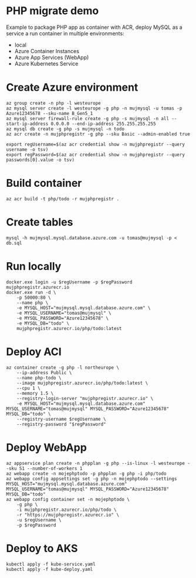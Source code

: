 # PHP migrate demo
Example to package PHP app as container with ACR, deploy MySQL as a service a run container in multiple environments:
* local
* Azure Container Instances
* Azure App Services (WebApp)
* Azure Kubernetes Service

# Create Azure environment
```
az group create -n php -l westeurope
az mysql server create -l westeurope -g php -n mujmysql -u tomas -p Azure12345678 --sku-name B_Gen5_1
az mysql server firewall-rule create -g php -s mujmysql -n all --start-ip-address 0.0.0.0 --end-ip-address 255.255.255.255
az mysql db create -g php -s mujmysql -n todo
az acr create -n mujphpregistr -g php --sku Basic --admin-enabled true

export regUsername=$(az acr credential show -n mujphpregistr --query username -o tsv)
export regPassword=$(az acr credential show -n mujphpregistr --query passwords[0].value -o tsv)
```

# Build container
```
az acr build -t php/todo -r mujphpregistr .
```

# Create tables
```
mysql -h mujmysql.mysql.database.azure.com -u tomas@mujmysql -p < db.sql
```

# Run locally
```
docker.exe login -u $regUsername -p $regPassword mujphpregistr.azurecr.io
docker.exe run -d \
    -p 50000:80 \
    --name php \
    -e MYSQL_HOST="mujmysql.mysql.database.azure.com" \
    -e MYSQL_USERNAME="tomas@mujmysql" \
    -e MYSQL_PASSWORD="Azure12345678" \
    -e MYSQL_DB="todo" \
    mujphpregistr.azurecr.io/php/todo:latest
```

# Deploy ACI
```
az container create -g php -l northeurope \
    --ip-address Public \
    --name php-todo \
    --image mujphpregistr.azurecr.io/php/todo:latest \
    --cpu 1 \
    --memory 1.5 \
    --registry-login-server "mujphpregistr.azurecr.io" \
    -e MYSQL_HOST="mujmysql.mysql.database.azure.com" MYSQL_USERNAME="tomas@mujmysql" MYSQL_PASSWORD="Azure12345678" MYSQL_DB="todo" \
    --registry-username $regUsername \
    --registry-password "$regPassword"  
```

# Deploy WebApp
```
az appservice plan create -n phpplan -g php --is-linux -l westeurope --sku S1 --number-of-workers 1
az webapp create -n mojephptodo -p phpplan -g php -i php/todo 
az webapp config appsettings set -g php -n mojephptodo --settings MYSQL_HOST="mujmysql.mysql.database.azure.com" MYSQL_USERNAME="tomas@mujmysql" MYSQL_PASSWORD="Azure12345678" MYSQL_DB="todo"   
az webapp config container set -n mojephptodo \
    -g php \
    -i mujphpregistr.azurecr.io/php/todo \
    -r "https://mujphpregistr.azurecr.io" \
    -u $regUsername \
    -p $regPassword
```

# Deploy to AKS
```
kubectl apply -f kube-service.yaml
kubectl apply -f kube-deploy.yaml
```
